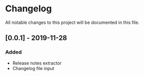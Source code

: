 # Changelog
All notable changes to this project will be documented in this file.

## [0.0.1] - 2019-11-28
### Added
- Release notes extractor
- Changelog file input
